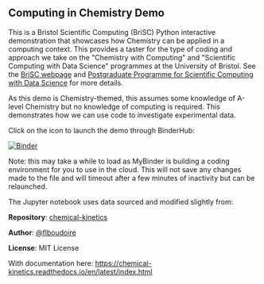 ## Computing in Chemistry Demo
This is a Bristol Scientific Computing (BriSC) Python interactive demonstration that showcases how Chemistry can be applied in a computing context. This provides a taster for the type of coding and approach we take on the "Chemistry with Computing" and "Scientific Computing with Data Science" programmes at the University of Bristol. See the [BriSC webpage](https://brisc.blogs.bristol.ac.uk/) and [Postgraduate Programme for Scientific Computing with Data Science](https://www.bristol.ac.uk/study/postgraduate/taught/msc-scientific-computing-with-data-science/) for more details.

As this demo is Chemistry-themed, this assumes some knowledge of A-level Chemistry but no knowledge of computing is required. This demonstrates how we can use code to investigate experimental data.

Click on the icon to launch the demo through BinderHub:

[![Binder](https://mybinder.org/badge_logo.svg)](https://2i2c.mybinder.org/v2/gh/bri-sc/demo-computing-in-chemistry/HEAD?urlpath=%2Fdoc%2Ftree%2F01_Demo_Computing_in_Chemistry_kinetics.ipynb)

Note: this may take a while to load as MyBinder is building a coding environment for you to use in the cloud. This will not save any changes made to the file and will timeout after a few minutes of inactivity but can be relaunched.

The Jupyter notebook uses data sourced and modified slightly from:

**Repository**: [chemical-kinetics](https://github.com/flboudoire/chemical-kinetics)

**Author**: [@flboudoire](https://github.com/flboudoire)

**License**: MIT License

With documentation here: https://chemical-kinetics.readthedocs.io/en/latest/index.html
